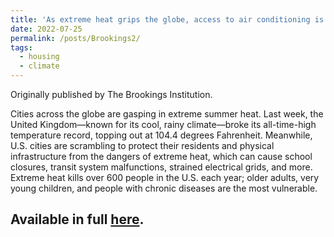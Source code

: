 ```yaml
---
title: 'As extreme heat grips the globe, access to air conditioning is an urgent public health issue'
date: 2022-07-25
permalink: /posts/Brookings2/
tags:
  - housing
  - climate
---
```


Originally published by The Brookings Institution.

Cities across the globe are gasping in extreme summer heat. Last week, the United Kingdom—known for its cool, rainy climate—broke its all-time-high temperature record, topping out at 104.4 degrees Fahrenheit. Meanwhile, U.S. cities are scrambling to protect their residents and physical infrastructure from the dangers of extreme heat, which can cause school closures, transit system malfunctions, strained electrical grids, and more. Extreme heat kills over 600 people in the U.S. each year; older adults, very young children, and people with chronic diseases are the most vulnerable. 

Available in full [here](https://www.brookings.edu/articles/as-extreme-heat-grips-the-globe-access-to-air-conditioning-is-an-urgent-public-health-issue/).
------
